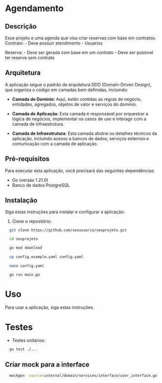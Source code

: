 # Agendamento

## Descrição

Esse projeto e uma agenda que visa criar reservas com base em contratos:
  Contrato:
     - Deve possuir atendimento
     - Usuarios

  Reserva:
     - Deve ser gerada com base em um contrato
     - Deve ser possivel ter reserva sem contrato


## Arquitetura

A aplicação segue o padrão de arquitetura DDD (Domain-Driven Design), que organiza o código em camadas bem definidas, incluindo:

- **Camada de Domínio**: Aqui, estão contidas as regras de negócio, entidades, agregados, objetos de valor e serviços do domínio.

- **Camada de Aplicação**: Esta camada é responsável por orquestrar a lógica de negócios, implementar os casos de uso e interagir com a camada de infraestrutura.

- **Camada de Infraestrutura**: Esta camada abstrai os detalhes técnicos da aplicação, incluindo acesso a bancos de dados, serviços externos e comunicação com a camada de aplicação.

## Pré-requisitos

Para executar esta aplicação, você precisará das seguintes dependências:

- Go (versão 1.21.0)
- Banco de dados PostgreSQL


## Instalação

Siga estas instruções para instalar e configurar a aplicação:

1. Clone o repositório:

```bash
  git clone https://github.com/seuusuario/seuprojeto.git

  cd seuprojeto

  go mod download
   
  cp config.example.yaml config.yaml
   
  nano config.yaml

  go run main.go

```

# Uso

Para usar a aplicação, siga estas instruções.

# Testes

- Testes unitários:

 ```bash
   go test ./...

```

## Criar mock para a interface

```bash
  mockgen -source=internal/domain/services/interface/user_interface.go -destination=internaldomain/services/mocks/user_mock.go

```
